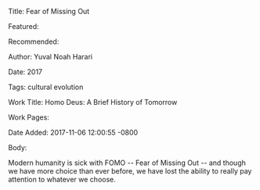 Title: Fear of Missing Out

Featured: 

Recommended: 

Author: Yuval Noah Harari

Date: 2017

Tags: cultural evolution

Work Title: Homo Deus: A Brief History of Tomorrow

Work Pages:  

Date Added: 2017-11-06 12:00:55 -0800

Body:

Modern humanity is sick with FOMO -- Fear of Missing Out -- and though we have more choice than ever before, we have lost the ability to really pay attention to whatever we choose.


